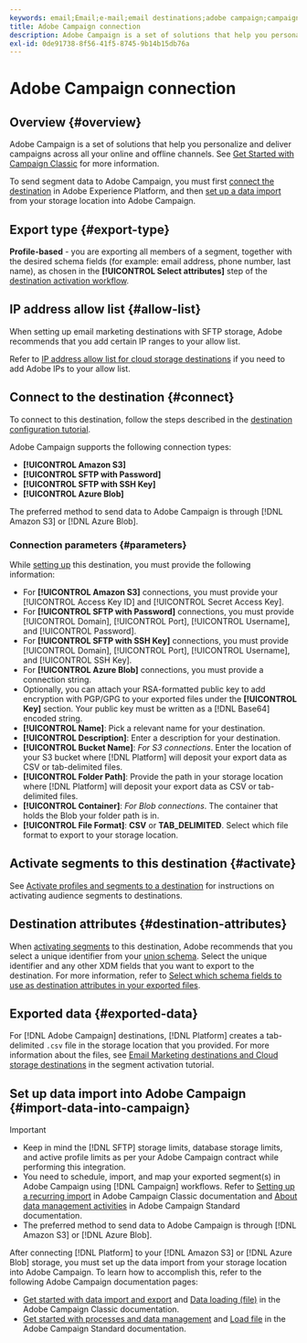 ```yaml
---
keywords: email;Email;e-mail;email destinations;adobe campaign;campaign
title: Adobe Campaign connection
description: Adobe Campaign is a set of solutions that help you personalize and deliver campaigns across all your online and offline channels.
exl-id: 0de91738-8f56-41f5-8745-9b14b15db76a
---
```

# Adobe Campaign connection

## Overview {#overview}

Adobe Campaign is a set of solutions that help you personalize and deliver campaigns across all your online and offline channels. See [Get Started with Campaign Classic](https://experienceleague.adobe.com/docs/campaign-classic/using/getting-started/starting-with-adobe-campaign/about-adobe-campaign-classic.html) for more information.

To send segment data to Adobe Campaign, you must first [connect the destination](#connect-destination) in Adobe Experience Platform, and then [set up a data import](#import-data-into-campaign) from your storage location into Adobe Campaign.

## Export type {#export-type}

**Profile-based** - you are exporting all members of a segment, together with the desired schema fields (for example: email address, phone number, last name), as chosen in the **[!UICONTROL Select attributes]** step of the [destination activation workflow](../../ui/activate-destinations.md#select-attributes).

## IP address allow list {#allow-list}

When setting up email marketing destinations with SFTP storage, Adobe recommends that you add certain IP ranges to your allow list.

Refer to [IP address allow list for cloud storage destinations](../cloud-storage/ip-address-allow-list.md) if you need to add Adobe IPs to your allow list.

## Connect to the destination {#connect}

To connect to this destination, follow the steps described in the [destination configuration tutorial](../../ui/connect-destination.md).

Adobe Campaign supports the following connection types:

* **[!UICONTROL Amazon S3]**
* **[!UICONTROL SFTP with Password]**
* **[!UICONTROL SFTP with SSH Key]**
* **[!UICONTROL Azure Blob]**

The preferred method to send data to Adobe Campaign is through [!DNL Amazon S3] or [!DNL Azure Blob].

### Connection parameters {#parameters}

While [setting up](../../ui/connect-destination.md) this destination, you must provide the following information:

* For **[!UICONTROL Amazon S3]** connections, you must provide your [!UICONTROL Access Key ID] and [!UICONTROL Secret Access Key]. 
* For **[!UICONTROL SFTP with Password]** connections, you must provide [!UICONTROL Domain], [!UICONTROL Port], [!UICONTROL Username], and [!UICONTROL Password].
* For **[!UICONTROL SFTP with SSH Key]** connections, you must provide [!UICONTROL Domain], [!UICONTROL Port], [!UICONTROL Username], and [!UICONTROL SSH Key].
* For **[!UICONTROL Azure Blob]** connections, you must provide a connection string.
* Optionally, you can attach your RSA-formatted public key to add encryption with PGP/GPG to your exported files under the **[!UICONTROL Key]** section. Your public key must be written as a [!DNL Base64] encoded string.
* **[!UICONTROL Name]**: Pick a relevant name for your destination.
* **[!UICONTROL Description]**: Enter a description for your destination.
* **[!UICONTROL Bucket Name]**: *For S3 connections*. Enter the location of your S3 bucket where [!DNL Platform] will deposit your export data as CSV or tab-delimited files. 
* **[!UICONTROL Folder Path]**: Provide the path in your storage location where [!DNL Platform] will deposit your export data as CSV or tab-delimited files.
* **[!UICONTROL Container]**: *For Blob connections*. The container that holds the Blob your folder path is in.
* **[!UICONTROL File Format]**: **CSV** or **TAB_DELIMITED**. Select which file format to export to your storage location. 

## Activate segments to this destination {#activate}

See [Activate profiles and segments to a destination](../../ui/activate-destinations.md) for instructions on activating audience segments to destinations.

## Destination attributes {#destination-attributes}

When [activating segments](../../ui/activate-destinations.md) to this destination, Adobe recommends that you select a unique identifier from your [union schema](../../../profile/home.md#profile-fragments-and-union-schemas). Select the unique identifier and any other XDM fields that you want to export to the destination. For more information, refer to [Select which schema fields to use as destination attributes in your exported files](./overview.md#destination-attributes).

## Exported data {#exported-data}

For [!DNL Adobe Campaign] destinations, [!DNL Platform] creates a tab-delimited `.csv` file in the storage location that you provided. For more information about the files, see [Email Marketing destinations and Cloud storage destinations](../../ui/activate-destinations.md#esp-and-cloud-storage) in the segment activation tutorial. 

## Set up data import into Adobe Campaign {#import-data-into-campaign}

>[!IMPORTANT]
>
>* Keep in mind the [!DNL SFTP] storage limits, database storage limits, and active profile limits as per your Adobe Campaign contract while performing this integration.
>* You need to schedule, import, and map your exported segment(s) in Adobe Campaign using [!DNL Campaign] workflows. Refer to [Setting up a recurring import](https://experienceleague.adobe.com/docs/campaign-classic/using/automating-with-workflows/use-cases/data-management/recurring-import-workflow.html) in Adobe Campaign Classic documentation and [About data management activities](https://experienceleague.adobe.com/docs/campaign-standard/using/managing-processes-and-data/data-management-activities/about-data-management-activities.html) in Adobe Campaign Standard documentation.
>* The preferred method to send data to Adobe Campaign is through [!DNL Amazon S3] or [!DNL Azure Blob].

After connecting [!DNL Platform] to your [!DNL Amazon S3] or [!DNL Azure Blob] storage, you must set up the data import from your storage location into Adobe Campaign. To learn how to accomplish this, refer to the following Adobe Campaign documentation pages:
* [Get started with data import and export](https://experienceleague.adobe.com/docs/campaign-classic/using/getting-started/importing-and-exporting-data/get-started-data-import-export.html) and [Data loading (file)](https://experienceleague.adobe.com/docs/campaign-classic/using/automating-with-workflows/action-activities/data-loading--file-.html) in the Adobe Campaign Classic documentation.
* [Get started with processes and data management](https://experienceleague.adobe.com/docs/campaign-standard/using/managing-processes-and-data/get-started-workflows.html) and [Load file](https://experienceleague.adobe.com/docs/campaign-standard/using/managing-processes-and-data/data-management-activities/load-file.html) in the Adobe Campaign Standard documentation.
